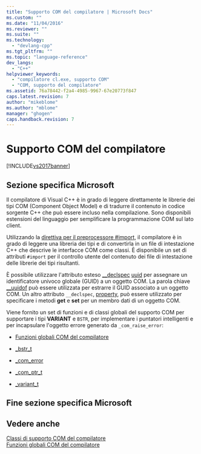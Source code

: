 ```yaml
---
title: "Supporto COM del compilatore | Microsoft Docs"
ms.custom: ""
ms.date: "11/04/2016"
ms.reviewer: ""
ms.suite: ""
ms.technology: 
  - "devlang-cpp"
ms.tgt_pltfrm: ""
ms.topic: "language-reference"
dev_langs: 
  - "C++"
helpviewer_keywords: 
  - "compilatore cl.exe, supporto COM"
  - "COM, supporto del compilatore"
ms.assetid: 76a78442-f2a4-4985-9967-67e20773f847
caps.latest.revision: 7
author: "mikeblome"
ms.author: "mblome"
manager: "ghogen"
caps.handback.revision: 7
---
```

# Supporto COM del compilatore
[!INCLUDE[vs2017banner](../assembler/inline/includes/vs2017banner.md)]

## Sezione specifica Microsoft  
 Il compilatore di Visual C\+\+ è in grado di leggere direttamente le librerie dei tipi COM \(Component Object Model\) e di tradurre il contenuto in codice sorgente C\+\+ che può essere incluso nella compilazione.  Sono disponibili estensioni del linguaggio per semplificare la programmazione COM sul lato client.  
  
 Utilizzando la [direttiva per il preprocessore \#import](../preprocessor/hash-import-directive-cpp.md), il compilatore è in grado di leggere una libreria dei tipi e di convertirla in un file di intestazione C\+\+ che descrive le interfacce COM come classi.  È disponibile un set di attributi `#import` per il controllo utente del contenuto dei file di intestazione delle librerie dei tipi risultanti.  
  
 È possibile utilizzare l'attributo esteso [\_\_declspec](../cpp/declspec.md) [uuid](../cpp/uuid-cpp.md) per assegnare un identificatore univoco globale \(GUID\) a un oggetto COM.  La parola chiave [\_\_uuidof](../cpp/uuidof-operator.md) può essere utilizzata per estrarre il GUID associato a un oggetto COM.  Un altro attributo `__declspec`, [property](../cpp/property-cpp.md), può essere utilizzato per specificare i metodi **get** e **set** per un membro dati di un oggetto COM.  
  
 Viene fornito un set di funzioni e di classi globali del supporto COM per supportare i tipi **VARIANT** e `BSTR`, per implementare i puntatori intelligenti e per incapsulare l'oggetto errore generato da `_com_raise_error`:  
  
-   [Funzioni globali COM del compilatore](../cpp/compiler-com-global-functions.md)  
  
-   [\_bstr\_t](../cpp/bstr-t-class.md)  
  
-   [\_com\_error](../cpp/com-error-class.md)  
  
-   [\_com\_ptr\_t](../cpp/com-ptr-t-class.md)  
  
-   [\_variant\_t](../cpp/variant-t-class.md)  
  
## Fine sezione specifica Microsoft  
  
## Vedere anche  
 [Classi di supporto COM del compilatore](../cpp/compiler-com-support-classes.md)   
 [Funzioni globali COM del compilatore](../cpp/compiler-com-global-functions.md)